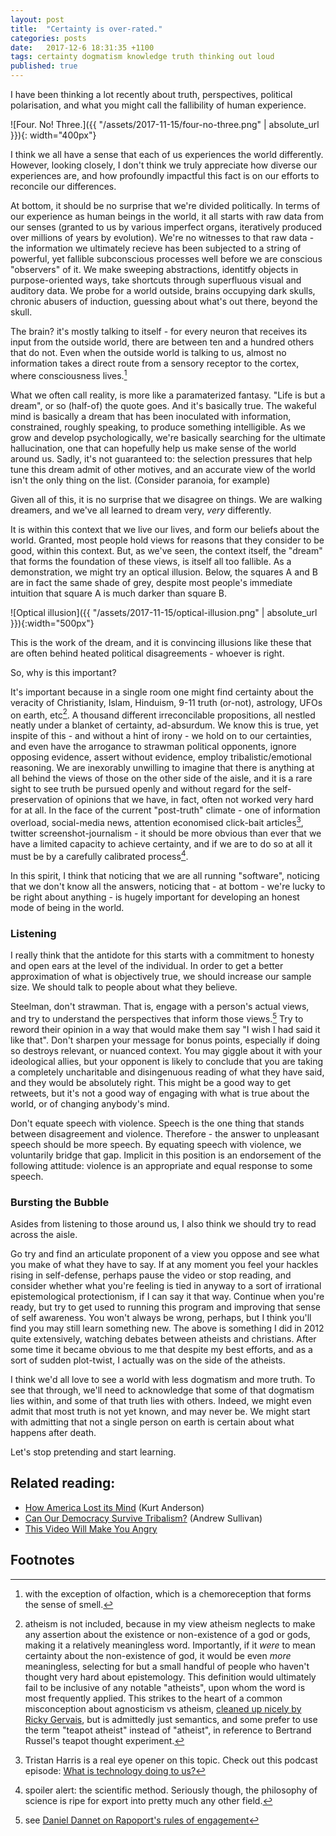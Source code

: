 ```yaml
---
layout: post
title:  "Certainty is over-rated."
categories: posts
date:   2017-12-6 18:31:35 +1100
tags: certainty dogmatism knowledge truth thinking out loud
published: true
---
```


I have been thinking a lot recently about truth, perspectives, political polarisation, and what you might call the fallibility of human experience.

![Four. No! Three.]({{ "/assets/2017-11-15/four-no-three.png" | absolute_url }}){: width="400px"}

I think we all have a sense that each of us experiences the world differently.
However, looking closely, I don't think we truly appreciate how diverse our experiences are, and how profoundly impactful this fact is on our efforts to reconcile our differences.

At bottom, it should be no surprise that we're divided politically. In terms of our experience as human beings in the world, it all starts with raw data from our senses (granted to us by various imperfect organs, iteratively produced over millions of years by evolution).
We're no witnesses to that raw data - the information we ultimately recieve has been subjected to a string of powerful, yet fallible subconscious processes well before we are conscious "observers" of it. We make sweeping abstractions, identitfy objects in purpose-oriented ways, take shortcuts through superfluous visual and auditory data. We probe for a world outside, brains occupying dark skulls, chronic abusers of induction, guessing about what's out there, beyond the skull.

The brain? it's mostly talking to itself - for every neuron that receives its input from the outside world, there are between ten and a hundred others that do not.
Even when the outside world is talking to us, almost no information takes a direct route from a sensory receptor to the cortex, where consciousness lives.[^1]

What we often call reality, is more like a paramaterized fantasy.
"Life is but a dream", or so (half-of) the quote goes.
And it's basically true. The wakeful mind is basically a dream that has been inoculated with information, constrained, roughly speaking, to produce something intelligible.
As we grow and develop psychologically, we're basically searching for the ultimate hallucination, one that can hopefully help us make sense of the world around us. Sadly, it's not guaranteed to: the selection pressures that help tune this dream admit of other motives, and an accurate view of the world isn't the only thing on the list. (Consider paranoia, for example)

Given all of this, it is no surprise that we disagree on things. We are walking dreamers, and we've all learned to dream very, _very_ differently.

It is within this context that we live our lives, and form our beliefs about the world.
Granted, most people hold views for reasons that they consider to be good, within this context. But, as we've seen, the context itself, the "dream" that forms the foundation of these views, is itself all too fallible.
As a demonstration, we might try an optical illusion. Below, the squares A and B are in fact the same shade of grey, despite most people's immediate intuition that square A is much darker than square B.

![Optical illusion]({{ "/assets/2017-11-15/optical-illusion.png" | absolute_url }}){:width="500px"}

This is the work of the dream, and it is convincing illusions like these that are often behind heated political disagreements - whoever is right.

So, why is this important?

It's important because in a single room one might find certainty about the veracity of Christianity, Islam, Hinduism, 9-11 truth (or-not), astrology, UFOs on earth, etc[^2]. A thousand different irreconcilable propositions, all nestled neatly under a blanket of certainty, ad-absurdum. We know this is true, yet inspite of this - and without a hint of irony - we hold on to our certainties, and even have the arrogance to strawman political opponents, ignore opposing evidence, assert without evidence, employ tribalistic/emotional reasoning.
We are inexorably unwilling to imagine that there is anything at all behind the views of those on the other side of the aisle, and it is a rare sight to see truth be pursued openly and without regard for the self-preservation of opinions that we have, in fact, often not worked very hard for at all.
In the face of the current "post-truth" climate - one of information overload, social-media news, attention economised click-bait articles[^3], twitter screenshot-journalism - it should be more obvious than ever that we have a limited capacity to achieve certainty, and if we are to do so at all it must be by a carefully calibrated process[^4].

In this spirit, I think that noticing that we are all running "software", noticing that we don't know all the answers, noticing that - at bottom - we're lucky to be right about anything - is hugely important for developing an honest mode of being in the world.

### Listening

I really think that the antidote for this starts with a commitment to honesty and open ears at the level of the individual. In order to get a better approximation of what is objectively true, we should increase our sample size. We should talk to people about what they believe.

Steelman, don't strawman. That is, engage with a person's actual views, and try to understand the perspectives that inform those views.[^5]
Try to reword their opinion in a way that would make them say "I wish I had said it like that". Don't sharpen your message for bonus points, especially if doing so destroys relevant, or nuanced context. You may giggle about it with your ideological allies, but your opponent is likely to conclude that you are taking a completely uncharitable and disingenuous reading of what they have said, and they would be absolutely right.
This might be a good way to get retweets, but it's not a good way of engaging with what is true about the world, or of changing anybody's mind.

Don't equate speech with violence. Speech is the one thing that stands between disagreement and violence. Therefore - the answer to unpleasant speech should be more speech. By equating speech with violence, we voluntarily bridge that gap. Implicit in this position is an endorsement of the following attitude: violence is an appropriate and equal response to some speech.

### Bursting the Bubble

Asides from listening to those around us, I also think we should try to read across the aisle.

Go try and find an articulate proponent of a view you oppose and see what you make of what they have to say. If at any moment you feel your hackles rising in self-defense, perhaps pause the video or stop reading, and consider whether what you're feeling is tied in anyway to a sort of irrational epistemological protectionism, if I can say it that way. Continue when you're ready, but try to get used to running this program and improving that sense of self awareness.
You won't always be wrong, perhaps, but I think you'll find you may still learn something new. The above is something I did in 2012 quite extensively, watching debates between atheists and christians. After some time it became obvious to me that despite my best efforts, and as a sort of sudden plot-twist, I actually was on the side of the atheists.

I think we'd all love to see a world with less dogmatism and more truth. To see that through, we'll need to acknowledge that some of that dogmatism lies within, and some of that truth lies with others.
Indeed, we might even admit that most truth is not yet known, and may never be.
We might start with admitting that not a single person on earth is certain about what happens after death.

Let's stop pretending and start learning.

## Related reading:

- [How America Lost its Mind](https://www.theatlantic.com/magazine/archive/2017/09/how-america-lost-its-mind/534231/) (Kurt Anderson)
- [Can Our Democracy Survive Tribalism?](http://nymag.com/daily/intelligencer/2017/09/can-democracy-survive-tribalism.html) (Andrew Sullivan)
- [This Video Will Make You Angry](https://www.youtube.com/watch?v=rE3j_RHkqJc)

## Footnotes

[^1]: with the exception of olfaction, which is a chemoreception that forms the sense of smell.
[^2]: atheism is not included, because in my view atheism neglects to make any assertion about the existence or non-existence of a god or gods, making it a relatively meaningless word. Importantly, if it _were_ to mean certainty about the non-existence of god, it would be even _more_ meaningless, selecting for but a small handful of people who haven't thought very hard about epistemology. This definition would ultimately fail to be inclusive of any notable "atheists", upon whom the word is most frequently applied. This strikes to the heart of a common misconception about agnosticism vs atheism, [cleaned up nicely by Ricky Gervais](https://pbs.twimg.com/media/DCHaXNnXkAAHa9G.jpg), but is admittedly just semantics, and some prefer to use the term "teapot atheist" instead of "atheist", in reference to Bertrand Russel's teapot thought experiment.
[^3]: Tristan Harris is a real eye opener on this topic. Check out this podcast episode: [What is technology doing to us?](https://www.samharris.org/podcast/item/what-is-technology-doing-to-us)
[^4]: spoiler alert: the scientific method. Seriously though, the philosophy of science is ripe for export into pretty much any other field.
[^5]: see [Daniel Dannet on Rapoport's rules of engagement](https://www.brainpickings.org/2014/03/28/daniel-dennett-rapoport-rules-criticism/)
